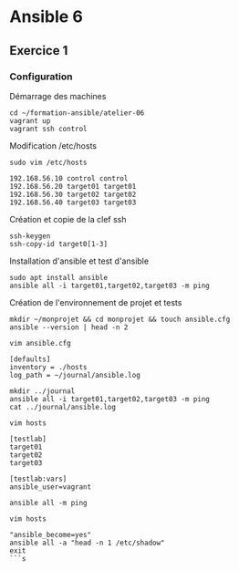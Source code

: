 # Ansible 6
## Exercice 1
### Configuration
Démarrage des machines
```console
cd ~/formation-ansible/atelier-06
vagrant up
vagrant ssh control
```

Modification /etc/hosts
```console
sudo vim /etc/hosts
```
```console
192.168.56.10 control control
192.168.56.20 target01 target01
192.168.56.30 target02 target02
192.168.56.40 target03 target03
```

Création et copie de la clef ssh
```console
ssh-keygen
ssh-copy-id target0[1-3]
```

Installation d'ansible et test d'ansible
```console
sudo apt install ansible
ansible all -i target01,target02,target03 -m ping
```

Création de l'environnement de projet et tests
```console
mkdir ~/monprojet && cd monprojet && touch ansible.cfg
ansible --version | head -n 2
```
```console
vim ansible.cfg
```
```console
[defaults]
inventory = ./hosts
log_path = ~/journal/ansible.log
```
```console
mkdir ../journal
ansible all -i target01,target02,target03 -m ping
cat ../journal/ansible.log
```
```console
vim hosts
```
```console
[testlab]
target01
target02
target03

[testlab:vars]
ansible_user=vagrant
```
```console
ansible all -m ping
```
```console
vim hosts
```
```console
"ansible_become=yes"
ansible all -a "head -n 1 /etc/shadow"
exit
```s
